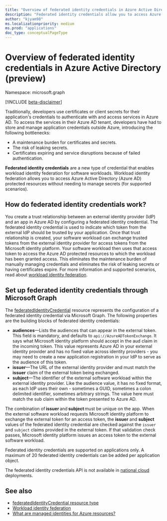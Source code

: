 ```yaml
---
title: "Overview of federated identity credentials in Azure Active Directory (preview)"
description: "Federated identity credentials allow you to access Azure and Microsoft Graph resources without having to manage secrets. This is part of workload identity federation in Azure AD."
author: "kjyam98"
ms.localizationpriority: medium
ms.prod: "applications"
doc_type: conceptualPageType
---
```


# Overview of federated identity credentials in Azure Active Directory (preview)

Namespace: microsoft.graph

[!INCLUDE [beta-disclaimer](../../includes/beta-disclaimer.md)]

Traditionally, developers use certificates or client secrets for their application's credentials to authenticate with and access services in Azure AD. To access the services in their Azure AD tenant, developers have had to store and manage application credentials outside Azure, introducing the following bottlenecks:

+ A maintenance burden for certificates and secrets.
+ The risk of leaking secrets.
+ Certificates expiring and service disruptions because of failed authentication.

**Federated identity credentials** are a new type of credential that enables workload identity federation for software workloads. Workload identity federation allows you to access Azure Active Directory (Azure AD) protected resources without needing to manage secrets (for supported scenarios).

## How do federated identity credentials work?

You create a trust relationship between an external identity provider (IdP) and an app in Azure AD by configuring a federated identity credential. The federated identity credential is used to indicate which token from the external IdP should be trusted by your application. Once that trust relationship is created, your software workload can exchange trusted tokens from the external identity provider for access tokens from the Microsoft identity platform. Your software workload then uses that access token to access the Azure AD protected resources to which the workload has been granted access. This eliminates the maintenance burden of manually managing credentials and eliminates the risk of leaking secrets or having certificates expire. For more information and supported scenarios, read about [workload identity federation](/azure/active-directory/develop/workload-identity-federation).

## Set up federated identity credentials through Microsoft Graph

The [federatedIdentityCredential](federatedidentitycredential.md) resource represents the configuration of a federated identity credential via Microsoft Graph. The following properties are the building blocks of federated identity credentials:

+ **audiences**—Lists the audiences that can appear in the external token. This field is mandatory, and defaults to `api://AzureADTokenExchange`. It says what Microsoft identity platform should accept in the aud claim in the incoming token. This value represents Azure AD in your external identity provider and has no fixed value across identity providers - you may need to create a new application registration in your IdP to serve as the audience of this token.
+ **issuer**—The URL of the external identity provider and must match the **issuer** claim of the external token being exchanged.
+ **subject**—The identifier of the external software workload within the external identity provider. Like the audience value, it has no fixed format, as each IdP uses their own - sometimes a GUID, sometimes a colon delimited identifier, sometimes arbitrary strings. The value here must match the sub claim within the token presented to Azure AD.

The combination of **issuer** and **subject** must be unique on the app.  When the external software workload requests Microsoft identity platform to exchange the external token for an access token, the **issuer** and **subject** values of the federated identity credential are checked against the `issuer` and `subject` claims provided in the external token. If that validation check passes, Microsoft identity platform issues an access token to the external software workload.

Federated identity credentials are supported on applications only. A maximum of 20 federated identity credentials can be added per application object.

The federated identity credentials API is not available in [national cloud](/graph/deployments) deployments.

## See also

+ [federatedIdentityCredential resource type](federatedidentitycredential.md)
+ [Workload identity federation](/azure/active-directory/develop/workload-identity-federation)
+ [What are managed identities for Azure resources?](/azure/active-directory/managed-identities-azure-resources/overview)
<!--
Future: add links to articles that use federated identity credentials to access Azure AD resources.
>
